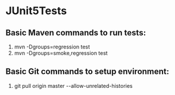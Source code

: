 # JUnit5Tests

Basic Maven commands to run tests:
----------------------------------
1. mvn -Dgroups=regression test
2. mvn -Dgroups=smoke,regression test

Basic Git commands to setup environment:
----------------------------------------
1. git pull origin master --allow-unrelated-histories